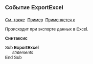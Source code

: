 ﻿<html>
<head>
<title>Системное событие ExportExcel</title>
</head>

<body>

<p><strong><font size="4" face="Arial">Событие ExportExcel</font><font
face="Arial"><font size="4"><br>
<br>
</font></strong><a href="../scriptstproced.html">См. также</a>&nbsp; <u>Пример</u>&nbsp;
<a href="../Functions/Asdata.html">Применяется к</a></font></p>

<p><font face="Arial">Происходит при экспорте данных в Excel. </font></p>

<p class="label"><font face="Arial"><b>Синтаксис</b></font></p>

<p><font face="Arial">Sub <strong>ExportExcel</strong><br>
<em>&nbsp;&nbsp;&nbsp;&nbsp;&nbsp; statements</em><br>
End Sub</font></p>
</body>
</html>
